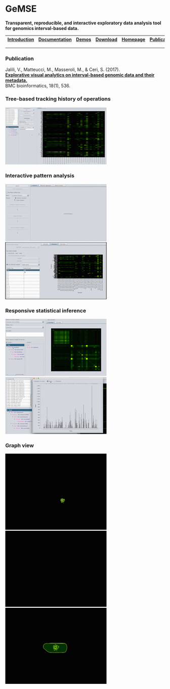 # GeMSE
**Transparent, reproducible, and interactive exploratory data analysis tool for genomics interval-based data.**

| [Introduction](https://youtu.be/75FCAoSmioA) | [Documentation](https://github.com/Genometric/GeMSE/wiki) | [Demos](https://youtu.be/B0hVsd9SE5Q?list=PLfWxoOMC6swJBgu4nIDgsoXO_sLuGnIqF) | [Download](https://github.com/Genometric/GeMSE/releases/) | [Homepage](http://www.bioinformatics.deib.polimi.it/GeMSE/) | [Publication](https://bmcbioinformatics.biomedcentral.com/articles/10.1186/s12859-017-1945-9)
| -- |:--:| --:| --: | --: | --: |
---

### Publication
Jalili, V., Matteucci, M., Masseroli, M., & Ceri, S. (2017). <br/>
<b>[Explorative visual analytics on interval-based genomic data and their metadata.](https://bmcbioinformatics.biomedcentral.com/articles/10.1186/s12859-017-1945-9)</b><br/>
BMC bioinformatics, 18(1), 536.

### Tree-based tracking history of operations
![alt text](https://github.com/Genometric/GeMSE/blob/master/TutorialData/history.gif "Track analysis history")

### Interactive pattern analysis
![alt text](https://github.com/Genometric/GeMSE/blob/master/TutorialData/patternAnalysis.gif "Pattern analysis")
![alt text](https://github.com/Genometric/GeMSE/blob/master/TutorialData/patternDetails.gif "Pattern in details")

### Responsive statistical inference
![alt text](https://github.com/Genometric/GeMSE/blob/master/TutorialData/stateAnalysis.gif "statistical inference")
![alt text](https://github.com/Genometric/GeMSE/blob/master/TutorialData/boxplot.gif "Box plot")

### Graph view
![alt text](https://github.com/Genometric/GeMSE/blob/master/TutorialData/directed.gif "Force directed graph view")
![alt text](https://github.com/Genometric/GeMSE/blob/master/TutorialData/radial.gif "Radial graph view")
![alt text](https://github.com/Genometric/GeMSE/blob/master/TutorialData/directedAgg.gif "Directed aggregated graph view")
